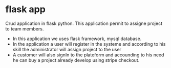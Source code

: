 # flask app
Crud application in flask python. This application permit to assigne project to team members.
- In this application we uses flask framework, mysql database.
- In the application a user will register in the systeme and according to his skill the administrator will assign project to the user
- A customer will also signIn to the plateform and accounding to his need he can buy a project already develop using stripe checkout.


